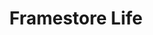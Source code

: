 ---
title: Framestore Life
reverse: true
order: 2

img_url_mobile: /assets/img/framestore-mobile.jpg
img_desktop_alt: Picture of the framestore life page on a smartphone

img_url_desktop: /assets/img/framestore-desktop.jpg
img_desktop_alt: Picture of the framestore life page on a desktop

live_url: https://www.framestore.com/life?language=en
button_label: View live site

layout: project
include: project-preview.html
---